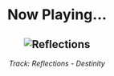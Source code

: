 <div align="center"> 
<h1>Now Playing...</h1>

![Reflections](https://i.scdn.co/image/ab67616d00001e02298291a8e3ac717cc9e06c77)
--
_<p>Track: Reflections - Destinity </p>_
</div>
